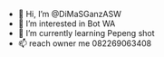 - 👋 Hi, I’m @DiMaSGanzASW
- 👀 I’m interested in Bot WA
- 🌱 I’m currently learning Pepeng shot
- 📫 reach owner me 082269063408

<!---
DiMaSGanzASW/DiMaSGanzASW is a ✨ special ✨ repository because its `README.md` (this file) appears on your GitHub profile.
You can click the Preview link to take a look at your changes.
--->
